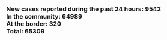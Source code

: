 ### New cases reported during the past 24 hours: 9542<br/>In the community: 64989<br/>At the border: 320<br/>Total: 65309